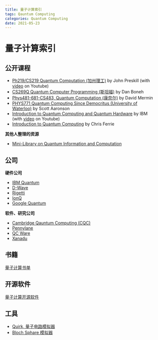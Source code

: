 ```yaml
---
title: 量子计算索引
tags: Qauntum Computing
categories: Quantum Computing
date: 2021-05-23
---
```


# 量子计算索引

## 公开课程

- [Ph219/CS219 Quantum Computation (加州理工)](http://theory.caltech.edu/~preskill/ph219/ph219_2020-21.html) by John Preskill (with [video](https://www.youtube.com/channel/UCeq4xfwNE6eDK3k1vTfZK8g/playlists) on Youtube)
- [CS269Q Quantum Computer Programming (斯坦福)](https://cs269q.stanford.edu/index.html) by Dan Boneh
- [Phys481-681-CS483, Quantum Computation (康奈尔)](http://www.lassp.cornell.edu/mermin/qcomp/CS483.html) by David Mermin
- [PHYS771 Quantum Computing Since Democritus (University of Waterloo)](https://www.scottaaronson.com/democritus/) by Scott Aaronson
- [Introduction to Quantum Computing and Quantum Hardware](https://qiskit.org/learn/intro-qc-qh/) by IBM (with [video](https://www.youtube.com/watch?v=Rs2TzarBX5I&list=PLOFEBzvs-VvrXTMy5Y2IqmSaUjfnhvBHR) on Youtube)
- [Introduction to Quantum Computing](https://csferrie.medium.com/introduction-to-quantum-computing-df9e1182a831) by Chris Ferrie

**其他人整理的资源**

- [Mini-Library on Quantum Information and Computation](https://www.cs.umd.edu/~xwu/mini_lib.html)



## 公司

**硬件公司**
- [IBM Quantum](https://quantum-computing.ibm.com/)
- [D-Wave](https://www.dwavesys.com/)
- [Rigetti](https://www.rigetti.com/)
- [IonQ](https://ionq.com/)
- [Google Quantum](https://quantumai.google/)

**软件、研究公司**
- [Cambridge Qauntum Computing (CQC)](https://cambridgequantum.com/)
- [Pennylane](https://pennylane.ai/)
- [QC Ware](https://qcware.com/)
- [Xanadu](https://www.xanadu.ai/)

## 书籍

[量子计算书单](https://github.com/manjunath5496/Quantum-Computing-Books)

## 开源软件

[量子计算开源软件](https://github.com/qosf/awesome-quantum-software)

## 工具

- [Quirk, 量子电路模拟器](https://algassert.com/quirk)
- [Bloch Sphare 模拟器](https://javafxpert.github.io/grok-bloch/)